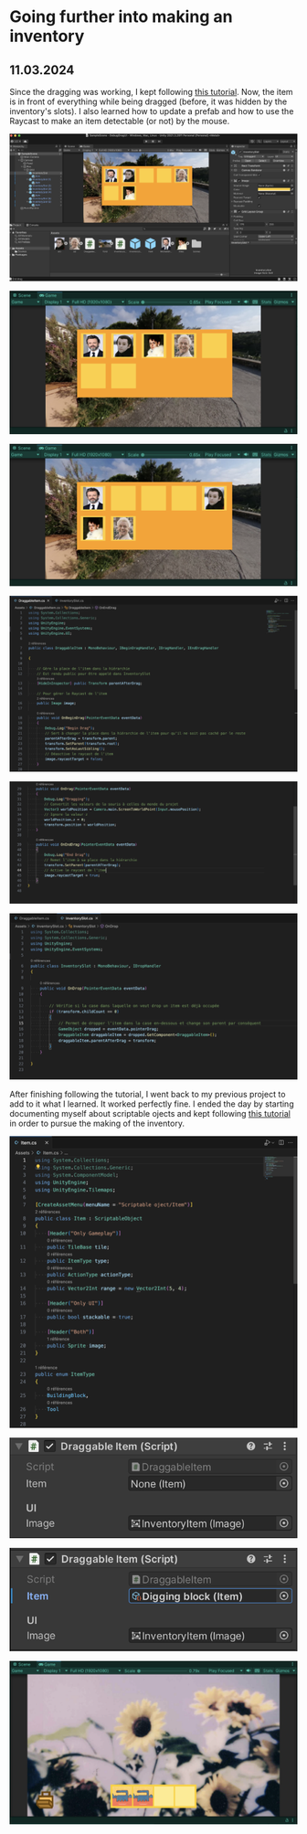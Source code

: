 # Going further into making an inventory

## 11.03.2024

Since the dragging was working, I kept following [this tutorial](https://www.youtube.com/watch?v=kWRyZ3hb1Vc). Now, the item is in front of everything while being dragged (before, it was hidden by the inventory's slots). I also learned how to update a prefab and how to use the Raycast to make an item detectable (or not) by the mouse.

![](images/20240311/debugg_project.png)

![](images/20240311/dragdrop1.png)

![](images/20240311/dragdrop2.png)

![](images/20240311/dragdrop_script1.png)

![](images/20240311/dragdrop_script2.png)

![](images/20240311/check_slot.png)

After finishing following the tutorial, I went back to my previous project to add to it what I learned. It worked perfectly fine. I ended the day by starting documenting myself about scriptable ojects and kept following [this tutorial](https://www.youtube.com/watch?v=oJAE6CbsQQA) in order to pursue the making of the inventory.

![](images/20240311/scriptableObject.png)

![](images/20240311/Add_ScriptObj1.png)

![](images/20240311/Add_ScriptObj2.png)

![](images/20240311/item_scriptObj.png)
